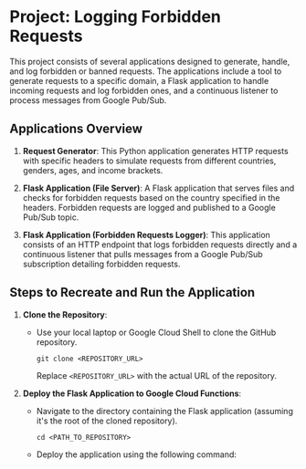 # Project: Logging Forbidden Requests

This project consists of several applications designed to generate, handle, and log forbidden or banned requests. The applications include a tool to generate requests to a specific domain, a Flask application to handle incoming requests and log forbidden ones, and a continuous listener to process messages from Google Pub/Sub.

## Applications Overview

1. **Request Generator**: This Python application generates HTTP requests with specific headers to simulate requests from different countries, genders, ages, and income brackets.

2. **Flask Application (File Server)**: A Flask application that serves files and checks for forbidden requests based on the country specified in the headers. Forbidden requests are logged and published to a Google Pub/Sub topic.

3. **Flask Application (Forbidden Requests Logger)**: This application consists of an HTTP endpoint that logs forbidden requests directly and a continuous listener that pulls messages from a Google Pub/Sub subscription detailing forbidden requests.

## Steps to Recreate and Run the Application

1. **Clone the Repository**:
   - Use your local laptop or Google Cloud Shell to clone the GitHub repository.
     ```
     git clone <REPOSITORY_URL>
     ```
     Replace `<REPOSITORY_URL>` with the actual URL of the repository.

2. **Deploy the Flask Application to Google Cloud Functions**:
   - Navigate to the directory containing the Flask application (assuming it's the root of the cloned repository).
     ```
     cd <PATH_TO_REPOSITORY>
     ```
   - Deploy the application using the following command:
     ```
